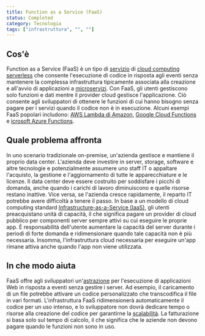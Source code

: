 ```yaml
---
title: Function as a Service (FaaS)
status: Completed
category: Tecnologia
tags: ["infrastruttura", "", ""]
---
```


## Cos'è

Function as a Service (FaaS) è un tipo di [servizio](/it/service/) di [cloud computing](/it/cloud-computing/) [serverless](/it/serverless/) 
che consente l'esecuzione di codice in risposta agli eventi senza mantenere la complessa infrastruttura
tipicamente associata alla creazione e all'avvio di applicazioni a [microservizi](it/microservices/).
Con FaaS, gli utenti gestiscono solo funzioni e dati mentre il provider cloud gestisce l'applicazione.
Ciò consente agli sviluppatori di ottenere le funzioni di cui hanno bisogno senza pagare per i servizi quando il codice non è in esecuzione.
Alcuni esempi FaaS popolari includono: [AWS Lambda di Amazon](https://aws.amazon.com/it/lambda/),
[Google Cloud Functions](https://cloud.google.com/functions/) e [icrosoft Azure Functions](https://azure.microsoft.com/it-it/products/functions/).
 

## Quale problema affronta

In uno scenario tradizionale on-premise, un'azienda gestisce e mantiene il proprio data center.
L'azienda deve investire in server, storage, software e altre tecnologie
e potenzialmente assumere uno staff IT o appaltare l'acquisto, la gestione e l'aggiornamento di tutte le apparecchiature e le licenze.
Il data center deve essere costruito per soddisfare i picchi di domanda, anche quando i carichi di lavoro diminuiscono e quelle risorse restano inattive.
Vice versa, se l'azienda cresce rapidamente, il reparto IT potrebbe avere difficoltà a tenere il passo.
In base a un modello di cloud computing standard [Infrastructure-as-a-Service (IaaS)](it/infrastructure-as-a-service/),
gli utenti preacquistano unità di capacità, il che significa pagare un provider di cloud pubblico per componenti server sempre attivi su cui eseguire le proprie app.
È responsabilità dell'utente aumentare la capacità del server durante i periodi di forte domanda
e ridimensionare quando tale capacità non è più necessaria.
Insomma, l'infrastruttura cloud necessaria per eseguire un'app rimane attiva anche quando l'app non viene utilizzata.


## In che modo aiuta

FaaS offre agli sviluppatori un'[astrazione](it/abstraction/) per l'esecuzione di applicazioni Web in risposta a eventi senza gestire i server.
Ad esempio, il caricamento di un file potrebbe attivare un codice personalizzato che transcodifica il file in vari formati.
L'infrastruttura FaaS ridimensionerà automaticamente il codice per un uso intenso,
e lo sviluppatore non dovrà dedicare tempo o risorse alla creazione del codice per garantirne la [scalabilità](it/scalabilità/).
La fatturazione si basa solo sul tempo di calcolo, il che significa che le aziende non devono pagare quando le funzioni non sono in uso.
